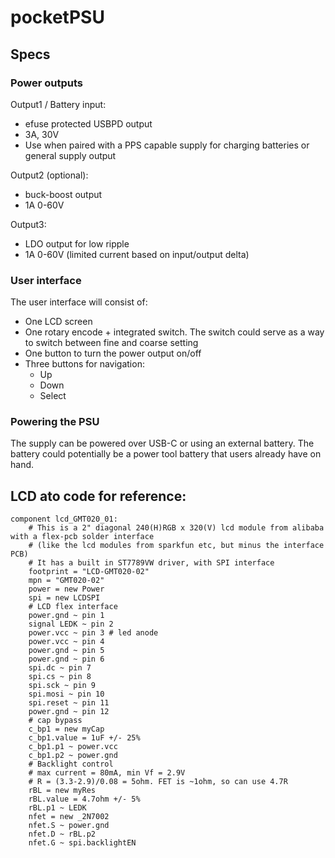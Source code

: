 # pocketPSU

## Specs

### Power outputs
Output1 / Battery input:
- efuse protected USBPD output
- 3A, 30V
- Use when paired with a PPS capable supply for charging batteries or general supply output

Output2 (optional):
- buck-boost output
- 1A 0-60V

Output3:
- LDO output for low ripple
- 1A 0-60V (limited current based on input/output delta)

### User interface

The user interface will consist of:

- One LCD screen
- One rotary encode + integrated switch. The switch could serve as a way to switch between fine and coarse setting
- One button to turn the power output on/off
- Three buttons for navigation:
  - Up
  - Down
  - Select

### Powering the PSU

The supply can be powered over USB-C or using an external battery. The battery could potentially be a power tool battery that users already have on hand.

## LCD ato code for reference:

```
component lcd_GMT020_01:
    # This is a 2" diagonal 240(H)RGB x 320(V) lcd module from alibaba with a flex-pcb solder interface 
    # (like the lcd modules from sparkfun etc, but minus the interface PCB)
    # It has a built in ST7789VW driver, with SPI interface 
    footprint = "LCD-GMT020-02"
    mpn = "GMT020-02"
    power = new Power
    spi = new LCDSPI
    # LCD flex interface
    power.gnd ~ pin 1
    signal LEDK ~ pin 2
    power.vcc ~ pin 3 # led anode
    power.vcc ~ pin 4
    power.gnd ~ pin 5
    power.gnd ~ pin 6
    spi.dc ~ pin 7
    spi.cs ~ pin 8
    spi.sck ~ pin 9
    spi.mosi ~ pin 10
    spi.reset ~ pin 11
    power.gnd ~ pin 12
    # cap bypass
    c_bp1 = new myCap
    c_bp1.value = 1uF +/- 25%
    c_bp1.p1 ~ power.vcc
    c_bp1.p2 ~ power.gnd
    # Backlight control 
    # max current = 80mA, min Vf = 2.9V
    # R = (3.3-2.9)/0.08 = 5ohm. FET is ~1ohm, so can use 4.7R
    rBL = new myRes
    rBL.value = 4.7ohm +/- 5%
    rBL.p1 ~ LEDK
    nfet = new _2N7002
    nfet.S ~ power.gnd
    nfet.D ~ rBL.p2
    nfet.G ~ spi.backlightEN

```